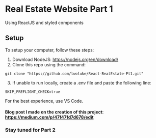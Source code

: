 # Real Estate Website Part 1
Using ReactJS and styled components
## Setup
To setup your computer, follow these steps:

1) Download NodeJS: https://nodejs.org/en/download/
2) Clone this repo using the command:
```
git clone "https://github.com/lwoluke/React-RealEstate-Pt1.git"
```
3) If unable to run locally, create a .env file and paste the following line:
```
SKIP_PREFLIGHT_CHECK=true
```
For the best experience, use VS Code.
#### Blog post I made on the creation of this project: https://medium.com/p/47f47fd7d678/edit

### Stay tuned for Part 2 
